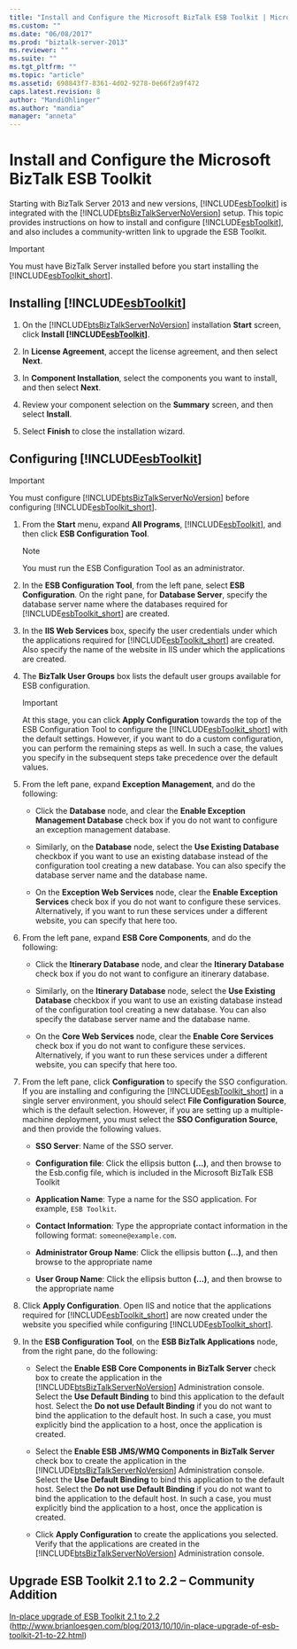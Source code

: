 ```yaml
---
title: "Install and Configure the Microsoft BizTalk ESB Toolkit | Microsoft Docs"
ms.custom: ""
ms.date: "06/08/2017"
ms.prod: "biztalk-server-2013"
ms.reviewer: ""
ms.suite: ""
ms.tgt_pltfrm: ""
ms.topic: "article"
ms.assetid: 698843f7-8361-4d02-9278-0e66f2a9f472
caps.latest.revision: 8
author: "MandiOhlinger"
ms.author: "mandia"
manager: "anneta"
---
```

# Install and Configure the Microsoft BizTalk ESB Toolkit
Starting with BizTalk Server 2013 and new versions, [!INCLUDE[esbToolkit](../includes/esbtoolkit-md.md)] is integrated with the [!INCLUDE[btsBizTalkServerNoVersion](../includes/btsbiztalkservernoversion-md.md)] setup. This topic provides instructions on how to install and configure [!INCLUDE[esbToolkit](../includes/esbtoolkit-md.md)], and also includes a community-written link to upgrade the ESB Toolkit.  
  
> [!IMPORTANT]
>  You must have BizTalk Server installed before you start installing the [!INCLUDE[esbToolkit_short](../includes/esbtoolkit-short-md.md)].  
  
## Installing [!INCLUDE[esbToolkit](../includes/esbtoolkit-md.md)]  
  
1.  On the [!INCLUDE[btsBizTalkServerNoVersion](../includes/btsbiztalkservernoversion-md.md)] installation **Start** screen, click **Install [!INCLUDE[esbToolkit](../includes/esbtoolkit-md.md)]**.  
  
2.  In **License Agreement**, accept the license agreement, and then select **Next**.  
  
3.  In **Component Installation**, select the components you want to install, and then select **Next**.  
  
4.  Review your component selection on the **Summary** screen, and then select **Install**.  
  
5.  Select **Finish** to close the installation wizard.  
  
## Configuring [!INCLUDE[esbToolkit](../includes/esbtoolkit-md.md)]  
  
> [!IMPORTANT]
>  You must configure [!INCLUDE[btsBizTalkServerNoVersion](../includes/btsbiztalkservernoversion-md.md)] before configuring [!INCLUDE[esbToolkit_short](../includes/esbtoolkit-short-md.md)].  
  
1.  From the **Start** menu, expand **All Programs**, [!INCLUDE[esbToolkit](../includes/esbtoolkit-md.md)], and then click **ESB Configuration Tool**.  
  
    > [!NOTE]
    >  You must run the ESB Configuration Tool as an administrator.  
  
2.  In the **ESB Configuration Tool**, from the left pane, select **ESB Configuration**. On the right pane, for **Database Server**, specify the database server name where the databases required for [!INCLUDE[esbToolkit_short](../includes/esbtoolkit-short-md.md)] are created.  
  
3.  In the **IIS Web Services** box, specify the user credentials under which the applications required for [!INCLUDE[esbToolkit_short](../includes/esbtoolkit-short-md.md)] are created. Also specify the name of the website in IIS under which the applications are created.  
  
4.  The **BizTalk User Groups** box lists the default user groups available for ESB configuration.  
  
    > [!IMPORTANT]
    >  At this stage, you can click **Apply Configuration** towards the top of the ESB Configuration Tool to configure the [!INCLUDE[esbToolkit_short](../includes/esbtoolkit-short-md.md)] with the default settings. However, if you want to do a custom configuration, you can perform the remaining steps as well. In such a case, the values you specify in the subsequent steps take precedence over the default values.  
  
5.  From the left pane, expand **Exception Management**, and do the following:  
  
    -   Click the **Database** node, and clear the **Enable Exception Management Database** check box if you do not want to configure an exception management database.  
  
    -   Similarly, on the **Database** node, select the **Use Existing Database** checkbox if you want to use an existing database instead of the configuration tool creating a new database. You can also specify the database server name and the database name.  
  
    -   On the **Exception Web Services** node, clear the **Enable Exception Services** check box if you do not want to configure these services. Alternatively, if you want to run these services under a different website, you can specify that here too.  
  
6.  From the left pane, expand **ESB Core Components**, and do the following:  
  
    -   Click the **Itinerary Database** node, and clear the **Itinerary Database** check box if you do not want to configure an itinerary database.  
  
    -   Similarly, on the **Itinerary Database** node, select the **Use Existing Database** checkbox if you want to use an existing database instead of the configuration tool creating a new database. You can also specify the database server name and the database name.  
  
    -   On the **Core Web Services** node, clear the **Enable Core Services** check box if you do not want to configure these services. Alternatively, if you want to run these services under a different website, you can specify that here too.  
  
7.  From the left pane, click **Configuration** to specify the SSO configuration. If you are installing and configuring the [!INCLUDE[esbToolkit_short](../includes/esbtoolkit-short-md.md)] in a single server environment, you should select **File Configuration Source**, which is the default selection. However, if you are setting up a multiple-machine deployment, you must select the **SSO Configuration Source**, and then provide the following values.  
  
    -   **SSO Server**: Name of the SSO server.  
  
    -   **Configuration file**: Click the ellipsis button **(…)**, and then browse to the Esb.config file, which is included in the ​Microsoft BizTalk ESB Toolkit  
  
    -   **Application Name**: Type a name for the SSO application. For example, `ESB Toolkit`.  
  
    -   **Contact Information**: Type the appropriate contact information in the following format: `someone@example.com`.  
  
    -   **Administrator Group Name**: Click the ellipsis button **(…)**, and then browse to the appropriate name  
  
    -   **User Group Name**: Click the ellipsis button **(…)**, and then browse to the appropriate name  
  
8.  Click **Apply Configuration**. Open IIS and notice that the applications required for [!INCLUDE[esbToolkit_short](../includes/esbtoolkit-short-md.md)] are now created under the website you specified while configuring [!INCLUDE[esbToolkit_short](../includes/esbtoolkit-short-md.md)].  
  
9. In the **ESB Configuration Tool**, on the **ESB BizTalk Applications** node, from the right pane, do the following:  
  
    -   Select the **Enable ESB Core Components in BizTalk Server** check box to create the application in the [!INCLUDE[btsBizTalkServerNoVersion](../includes/btsbiztalkservernoversion-md.md)] Administration console. Select the **Use Default Binding** to bind this application to the default host. Select the **Do not use Default Binding** if you do not want to bind the application to the default host. In such a case, you must explicitly bind the application to a host, once the application is created.  
  
    -   Select the **Enable ESB JMS/WMQ Components in BizTalk Server** check box to create the application in the [!INCLUDE[btsBizTalkServerNoVersion](../includes/btsbiztalkservernoversion-md.md)] Administration console. Select the **Use Default Binding** to bind this application to the default host. Select the **Do not use Default Binding** if you do not want to bind the application to the default host. In such a case, you must explicitly bind the application to a host, once the application is created.  
  
    -   Click **Apply Configuration** to create the applications you selected. Verify that the applications are created in the [!INCLUDE[btsBizTalkServerNoVersion](../includes/btsbiztalkservernoversion-md.md)] Administration console.  
  
## Upgrade ESB Toolkit 2.1 to 2.2 – Community Addition  
 [In-place upgrade of ESB Toolkit 2.1 to 2.2](http://www.brianloesgen.com/blog/2013/10/10/in-place-upgrade-of-esb-toolkit-21-to-22.html) (http://www.brianloesgen.com/blog/2013/10/10/in-place-upgrade-of-esb-toolkit-21-to-22.html)